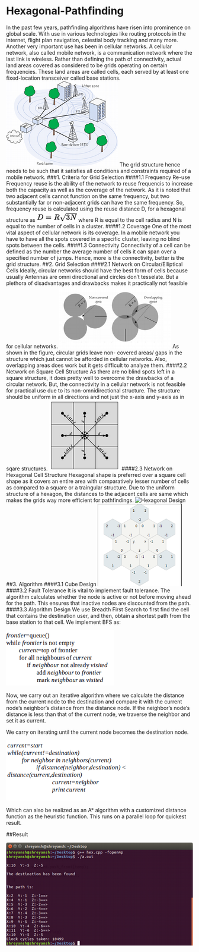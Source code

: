 # Hexagonal-Pathfinding
In the past few years, pathfinding algorithms have risen into prominence on  global scale. With use in various technologies like routing protocols in the internet, flight plan navigation, celestial body tracking and many more. Another very important use has been in cellular networks. A cellular network, also called mobile network, is a communication network where the last link is wireless. Rather than defining the path of connectivity, actual land areas covered as considered to be grids operating on certain frequencies.
These land areas are called cells, each served by at least one fixed-location transceiver called base stations.
![Rural Urban Zone](images/rural.png?raw=true)
The grid structure hence needs to be such that it satisfies all conditions and constraints required of a mobile network.
###1. Criteria for Grid Selection
####1.1 Frequency Re-use
Frequency reuse is the ability of the network to reuse frequencis to increase both the capacity as well as the coverage of the network. As it is noted that two adjacent cells cannot function on the same frequency, but two substantially far or non-adjacent grids can have the same frequency. So, frequency reuse is calculated using the reuse distance D, for a hexagonal structure as
![Frequency Re-Use](images/frequency-reuse.png?raw=true)
where R is equal to the cell radius and N is equal to the number of cells in a cluster.
####1.2 Coverage
One of the most vital aspect of cellular network is its coverage. In a mobile network you have to have all the spots covered in a specific cluster, leaving no blind spots between the cells.
####1.3 Connectivity
Connectivity of a cell can be defined as the number the average number of cells it can span over a specified number of jumps. Hence, more is the connectivity, better is the grid structure.
##2. Grid Selection
####2.1 Network on Circular/Elliptical Cells
Ideally, circular networks should have the best form of cells because usually Antennas are omni directional and circles don’t tesselate.
But a plethora of disadvantages and drawbacks makes it practically not feasible for cellular networks.
![Circular Ellpitical cells](images/circular.png?raw=true)
As shown in the figure, circular grids leave non- covered areas/ gaps in the structure which just cannot be afforded in cellular networks. Also, overlapping areas does work but it gets difficult to analyze them.
####2.2 Network on Square Cell Structure
As there are no blind spots left in a square structure, it does pretty well to overcome the drawbacks of a circular network.
But, the connectivity in a cellular network is not feasible for practical use due to its non-omnidirectional structure. The structure should be uniform in all directions and not just the x-axis and y-axis as in sqare structures.
![Square Structure](images/square.png?raw=true)
####2.3 Network on Hexagonal Cell Structure
Hexagonal shape is preferred over a square cell shape as it covers an entire area with comparatively lesser number of cells as compared to a square or a traingular structure.
Due to the uniform structure of a hexagon, the distances to the adjacent cells are same which makes the grids way more efficient for pathfindings.
![Hexagonal Design]()
##3. Algorithm
####3.1 Cube Design
![Cube Design](images/Cube-Design.png?raw=true)
####3.2 Fault Tolerance
It is vital to implement fault tolerance. The algorithm calculates whether the node is active or not before moving ahead for the path. This ensures that inactive nodes are discounted from the path.
####3.3 Algorithm Design
We use Breadth First Search to first find the cell that contains the destination user, and then, obtain a shortest path from the base station to that cell.
We implement BFS as:

![BFS](images/bfs.png?raw=true)

Now, we carry out an iterative algorithm where we calculate the distance from the current node to the destination and compare it with the current node’s neighbor’s distance from the distance node.
If the neighbor’s node’s distance is less than that of the current node, we traverse the neighbor and set it as current.

We carry on iterating until the current node becomes the destination node.

![algo](images/algo.png?raw=true)

Which can also be realized as an A* algorithm with a customized distance function as the heuristic function. This runs on a parallel loop for quickest result.

##Result

![result](images/result.png?raw=true)



